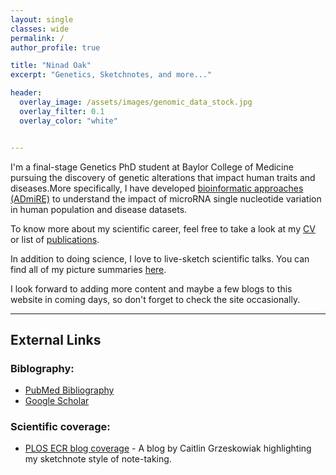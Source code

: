 ```yaml
---
layout: single
classes: wide
permalink: /
author_profile: true

title: "Ninad Oak"
excerpt: "Genetics, Sketchnotes, and more..."

header:
  overlay_image: /assets/images/genomic_data_stock.jpg
  overlay_filter: 0.1
  overlay_color: "white"


---
```


I'm a final-stage Genetics PhD student at Baylor College of Medicine pursuing the discovery of genetic alterations that impact human traits and diseases.More specifically, I have developed [bioinformatic approaches (ADmiRE)](/admire/) to understand the impact of microRNA single nucleotide variation in human population and disease datasets.


To know more about my scientific career, feel free to take a look at my [CV](/cv/) or list of [publications](/publications/).


In addition to doing science, I love to live-sketch scientific talks. You can find all of my picture summaries [here](sketchnotes).


I look forward to adding more content and maybe a few blogs to this website in coming days, so don't forget to check the site occasionally.


---

## External Links

### Biblography:

- [PubMed Bibliography](https://www.ncbi.nlm.nih.gov/sites/myncbi/1jQDtZLm9on5T/bibliography/40122621/public/?sort=date&direction=ascending)
- [Google Scholar](https://scholar.google.com/citations?user=oE-Da48AAAAJ&hl=en)


### Scientific coverage:

- [PLOS ECR blog coverage](http://blogs.plos.org/thestudentblog/2017/01/31/the-art-of-selling-science-presenting-an-engaging-scientific-talk/) - A blog by Caitlin Grzeskowiak highlighting my sketchnote style of note-taking.

